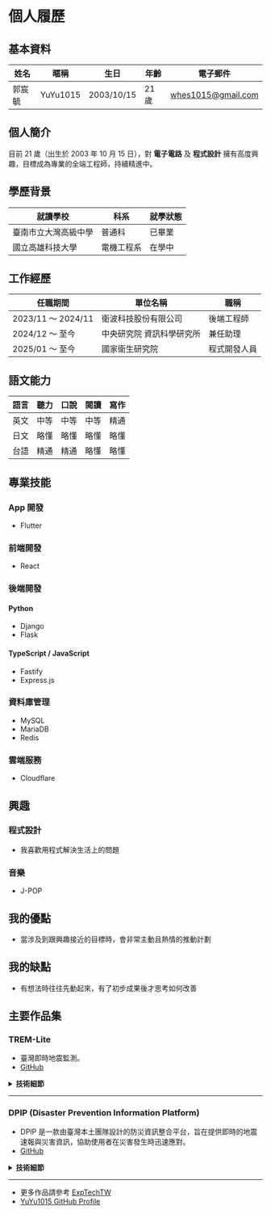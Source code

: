 # 個人履歷

## 基本資料  
| 姓名 | 暱稱 | 生日 | 年齡 | 電子郵件 |
|------|------|------|------|-----------|
| 郭宸毓 | YuYu1015 | 2003/10/15 | 21 歲 | whes1015@gmail.com |

## 個人簡介  
目前 21 歲（出生於 2003 年 10 月 15 日），對 **電子電路** 及 **程式設計** 擁有高度興趣，目標成為專業的全端工程師，持續精進中。

## 學歷背景  
| 就讀學校 | 科系 | 就學狀態 |
|----------|------|-----------|
| 臺南市立大灣高級中學 | 普通科 | 已畢業  
| 國立高雄科技大學 | 電機工程系 | 在學中  

## 工作經歷  
| 任職期間 | 單位名稱 | 職稱 |
|----------|------------|------|
| 2023/11 ～ 2024/11 | 衛波科技股份有限公司 | 後端工程師  
| 2024/12 ～ 至今 | 中央研究院 資訊科學研究所 | 兼任助理  
| 2025/01 ～ 至今 | 國家衛生研究院 | 程式開發人員  

## 語文能力  
| 語言 | 聽力 | 口說 | 閱讀 | 寫作 |
|------|------|------|------|------|
| 英文 | 中等 | 中等 | 中等 | 精通  
| 日文 | 略懂 | 略懂 | 略懂 | 略懂  
| 台語 | 精通 | 精通 | 略懂 | 略懂  

## 專業技能

### App 開發
- Flutter

### 前端開發
- React

### 後端開發  
#### Python
- Django
- Flask
#### TypeScript / JavaScript
- Fastify
- Express.js

### 資料庫管理
- MySQL
- MariaDB
- Redis

### 雲端服務
- Cloudflare

## 興趣
### 程式設計
- 我喜歡用程式解決生活上的問題
### 音樂
- J-POP

## 我的優點
- 當涉及到跟興趣接近的目標時，會非常主動且熱情的推動計劃

## 我的缺點
- 有想法時往往先動起來，有了初步成果後才思考如何改善

## 主要作品集
### TREM-Lite

- 臺灣即時地震監測。
- [GitHub](https://github.com/ExpTechTW/TREM-Lite)

<details>
<summary><strong>技術細節</strong></summary>

- **資料整合**：整合 TREM-Net（臺灣即時地震觀測網）和中央氣象署的資料，提供即時且準確的地震資訊。
- **使用者介面設計**：設計直觀且易於使用的介面，提升使用者體驗。

</details>

-----

### DPIP (Disaster Prevention Information Platform)

- DPIP 是一款由臺灣本土團隊設計的防災資訊整合平台，旨在提供即時的地震速報與災害資訊，協助使用者在災害發生時迅速應對。
- [GitHub](https://github.com/ExpTechTW/DPIP)

<details>
<summary><strong>技術細節</strong></summary>

- **跨平台開發**：使用 Flutter 框架進行跨平台開發，確保應用程式在 iOS 和 Android 平台上的一致性和高效能表現。

- **資料整合**：整合 TREM-Net（臺灣即時地震觀測網）和中央氣象署的資料，提供即時且準確的地震資訊。

- **狀態管理**：採用 Provider 進行狀態管理，提升應用程式的可維護性和效能。

- **即時通知**：實現即時推播功能，讓使用者在地震發生時能夠立即收到警報。

- **使用者介面設計**：設計直觀且易於使用的介面，提升使用者體驗。

</details>

-----

- 更多作品請參考 [ExpTechTW](https://github.com/ExpTechTW)
- [YuYu1015 GitHub Profile](https://github.com/whes1015)
